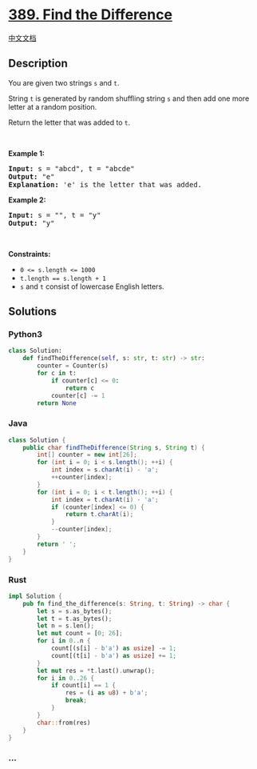 # [389. Find the Difference](https://leetcode.com/problems/find-the-difference)

[中文文档](/solution/0300-0399/0389.Find%20the%20Difference/README.md)

## Description

<p>You are given two strings <code>s</code> and <code>t</code>.</p>

<p>String <code>t</code> is generated by random shuffling string <code>s</code> and then add one more letter at a random position.</p>

<p>Return the letter that was added to <code>t</code>.</p>

<p>&nbsp;</p>
<p><strong>Example 1:</strong></p>

<pre>
<strong>Input:</strong> s = &quot;abcd&quot;, t = &quot;abcde&quot;
<strong>Output:</strong> &quot;e&quot;
<strong>Explanation:</strong> &#39;e&#39; is the letter that was added.
</pre>

<p><strong>Example 2:</strong></p>

<pre>
<strong>Input:</strong> s = &quot;&quot;, t = &quot;y&quot;
<strong>Output:</strong> &quot;y&quot;
</pre>

<p>&nbsp;</p>
<p><strong>Constraints:</strong></p>

<ul>
	<li><code>0 &lt;= s.length &lt;= 1000</code></li>
	<li><code>t.length == s.length + 1</code></li>
	<li><code>s</code> and <code>t</code> consist of lowercase English letters.</li>
</ul>

## Solutions

<!-- tabs:start -->

### **Python3**

```python
class Solution:
    def findTheDifference(self, s: str, t: str) -> str:
        counter = Counter(s)
        for c in t:
            if counter[c] <= 0:
                return c
            counter[c] -= 1
        return None
```

### **Java**

```java
class Solution {
    public char findTheDifference(String s, String t) {
        int[] counter = new int[26];
        for (int i = 0; i < s.length(); ++i) {
            int index = s.charAt(i) - 'a';
            ++counter[index];
        }
        for (int i = 0; i < t.length(); ++i) {
            int index = t.charAt(i) - 'a';
            if (counter[index] <= 0) {
                return t.charAt(i);
            }
            --counter[index];
        }
        return ' ';
    }
}
```

### **Rust**

```rust
impl Solution {
    pub fn find_the_difference(s: String, t: String) -> char {
        let s = s.as_bytes();
        let t = t.as_bytes();
        let n = s.len();
        let mut count = [0; 26];
        for i in 0..n {
            count[(s[i] - b'a') as usize] -= 1;
            count[(t[i] - b'a') as usize] += 1;
        }
        let mut res = *t.last().unwrap();
        for i in 0..26 {
            if count[i] == 1 {
                res = (i as u8) + b'a';
                break;
            }
        }
        char::from(res)
    }
}
```

### **...**

```

```

<!-- tabs:end -->
